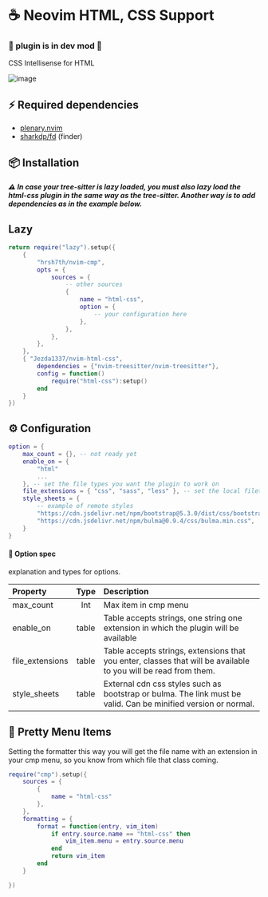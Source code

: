 # ☕ Neovim HTML, CSS Support

### 🚧 plugin is in dev mod 🚧

CSS Intellisense for HTML

![image](https://github.com/Jezda1337/nvim-html-css/assets/42359294/782f9ce8-a442-4012-b64b-5257f3527efa)

## ⚡ Required dependencies

- [plenary.nvim](https://github.com/nvim-lua/plenary.nvim)
- [sharkdp/fd](https://github.com/sharkdp/fd) (finder)

## 📦 Installation

##### ⚠️ In case your tree-sitter is lazy loaded, you must also lazy load the html-css plugin in the same way as the tree-sitter. Another way is to add dependencies as in the example below.

## Lazy

```lua
return require("lazy").setup({
    {
        "hrsh7th/nvim-cmp",
        opts = {
            sources = {
                -- other sources
                {
                    name = "html-css",
                    option = {
                        -- your configuration here
                    },
                },
            },
        },
    },
    { "Jezda1337/nvim-html-css",
        dependencies = {"nvim-treesitter/nvim-treesitter"},
        config = function()
            require("html-css"):setup()
        end
    }
})
```

## ⚙ Configuration

```lua
option = {
    max_count = {}, -- not ready yet
    enable_on = {
        "html"
        ...
    }, -- set the file types you want the plugin to work on
    file_extensions = { "css", "sass", "less" }, -- set the local filetypes from which you want to derive classes
    style_sheets = {
        -- example of remote styles
        "https://cdn.jsdelivr.net/npm/bootstrap@5.3.0/dist/css/bootstrap.min.css",
        "https://cdn.jsdelivr.net/npm/bulma@0.9.4/css/bulma.min.css",
    }
}
```

#### 🔌 Option spec

explanation and types for options.

| Property        | Type  | Description                                                                                                     |
| :-------------- | :---: | :-------------------------------------------------------------------------------------------------------------- |
| max_count       |  Int  | Max item in cmp menu                                                                                            |
| enable_on       | table | Table accepts strings, one string one extension in which the plugin will be available                           |
| file_extensions | table | Table accepts strings, extensions that you enter, classes that will be available to you will be read from them. |
| style_sheets    | table | External cdn css styles such as bootstrap or bulma. The link must be valid. Can be minified version or normal.  |

## 🤩 Pretty Menu Items

Setting the formatter this way you will get the file name with an extension in
your cmp menu, so you know from which file that class coming.

```lua
require("cmp").setup({
    sources = {
        {
            name = "html-css"
        },
    },
    formatting = {
        format = function(entry, vim_item)
            if entry.source.name == "html-css" then
                vim_item.menu = entry.source.menu
            end
            return vim_item
        end
    }

})
```
